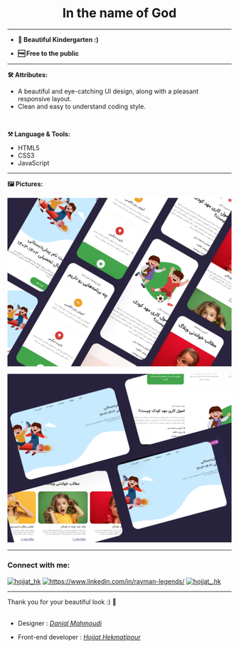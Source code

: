 <h1 align="center">In the name of God</h1>
<hr>

- **🌱 Beautiful Kindergarten :)**

-  **🆓 Free to the public**
 
<hr>

**🛠️ Attributes:** 
<br>
<ul>
  <li>A beautiful and eye-catching UI design, along with a pleasant responsive layout.</li>
  <li>Clean and easy to understand coding style.</li>
</ul><br>

**⚒ Language & Tools:**
<ul>
  <li>HTML5</li>
  <li>CSS3</li>
  <li>JavaScript</li>
</ul>
<hr>

**🖼️ Pictures:**
<br>
<br> 
<img src="Asset/Pictures/Screenshot-(1).png" alt="Preview Picture">

<img src="Asset/Pictures/Screenshot-(2).png" alt="Preview Picture"><br>
<hr>
<h3 align="left">Connect with me:</h3>
<p align="left">
<a href="https://twitter.com/hojjat_hk" target="blank"><img align="center" src="https://raw.githubusercontent.com/rahuldkjain/github-profile-readme-generator/master/src/images/icons/Social/twitter.svg" alt="hojjat_hk" height="30" width="40" /></a>    
<a href="https://www.linkedin.com/in/hekmati-hojjat/" target="blank"><img align="center" src="https://raw.githubusercontent.com/rahuldkjain/github-profile-readme-generator/master/src/images/icons/Social/linked-in-alt.svg" alt="https://www.linkedin.com/in/rayman-legends/" height="30" width="40" /></a>
<a href="https://instagram.com/hojjat__hk" target="blank"><img align="center" src="https://raw.githubusercontent.com/rahuldkjain/github-profile-readme-generator/master/src/images/icons/Social/instagram.svg" alt="hojjat_.hk" height="30" width="40" /></a>
</p>
<hr>
Thank you for your beautiful look :) 🤍
<br><br>

* Designer : <a href="https://danialmahmoodi.ir/"><i>Danial Mahmoudi</i></a>

* Front-end developer : <a href="https://github.com/Hojjat-hk/"><i>Hojjat Hekmatipour</i></a>
